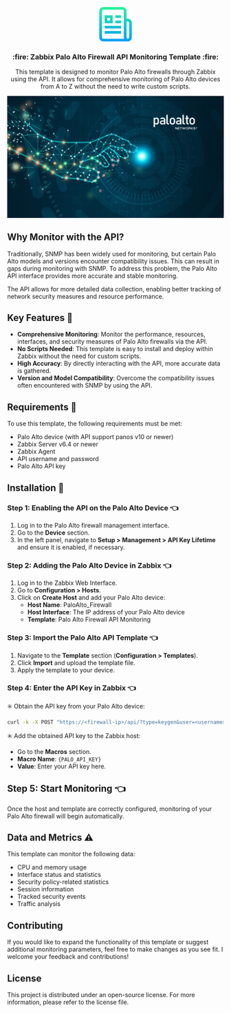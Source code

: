 <div align="center">
  <a href="https://github.com/github_username/repo_name">
    <img src="images/logo.png" alt="Logo" width="80" height="80">
  </a>

<h3 align="center">:fire: Zabbix Palo Alto Firewall API Monitoring Template :fire:</h3>

  <p align="center">
      This template is designed to monitor Palo Alto firewalls through Zabbix using the API. It allows for comprehensive monitoring of Palo Alto devices from A to Z without the need to write custom scripts.
  </p>
</div>

![plot](./images/paloalto.jpg)

## Why Monitor with the API?

Traditionally, SNMP has been widely used for monitoring, but certain Palo Alto models and versions encounter compatibility issues. This can result in gaps during monitoring with SNMP. To address this problem, the Palo Alto API interface provides more accurate and stable monitoring.

The API allows for more detailed data collection, enabling better tracking of network security measures and resource performance.

## Key Features :rocket:

- **Comprehensive Monitoring**: Monitor the performance, resources, interfaces, and security measures of Palo Alto firewalls via the API.
- **No Scripts Needed**: This template is easy to install and deploy within Zabbix without the need for custom scripts.
- **High Accuracy**: By directly interacting with the API, more accurate data is gathered.
- **Version and Model Compatibility**: Overcome the compatibility issues often encountered with SNMP by using the API.

## Requirements :page_with_curl:

To use this template, the following requirements must be met:

- Palo Alto device (with API support panos v10 or newer)
- Zabbix Server v6.4 or newer
- Zabbix Agent
- API username and password
- Palo Alto API key

## Installation :lotus_position:

### Step 1: Enabling the API on the Palo Alto Device :point_left:

1. Log in to the Palo Alto firewall management interface.
2. Go to the **Device** section.
3. In the left panel, navigate to **Setup > Management > API Key Lifetime** and ensure it is enabled, if necessary.

### Step 2: Adding the Palo Alto Device in Zabbix :point_left:

1. Log in to the Zabbix Web Interface.
2. Go to **Configuration > Hosts**.
3. Click on **Create Host** and add your Palo Alto device:
   - **Host Name**: PaloAlto_Firewall
   - **Host Interface**: The IP address of your Palo Alto device
   - **Template**: Palo Alto Firewall API Monitoring

### Step 3: Import the Palo Alto API Template :point_left:

1. Navigate to the **Template** section (**Configuration > Templates**).
2. Click **Import** and upload the template file.
3. Apply the template to your device.

### Step 4: Enter the API Key in Zabbix :point_left:

:eight_spoked_asterisk: Obtain the API key from your Palo Alto device:
   ```bash
   curl -k -X POST "https://<firewall-ip>/api/?type=keygen&user=<username>&password=<password>"
   ```
:eight_spoked_asterisk: Add the obtained API key to the Zabbix host:
   - Go to the **Macros** section.
   - **Macro Name**: `{PALO_API_KEY}`
   - **Value**: Enter your API key here.

## Step 5: Start Monitoring :point_left:

Once the host and template are correctly configured, monitoring of your Palo Alto firewall will begin automatically.

## Data and Metrics :warning:

This template can monitor the following data:

- CPU and memory usage
- Interface status and statistics
- Security policy-related statistics
- Session information
- Tracked security events
- Traffic analysis

## Contributing

If you would like to expand the functionality of this template or suggest additional monitoring parameters, feel free to make changes as you see fit. I welcome your feedback and contributions!

## License

This project is distributed under an open-source license. For more information, please refer to the license file.
